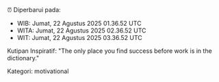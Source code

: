 ⏰ Diperbarui pada:
- WIB: Jumat, 22 Agustus 2025 01.36.52 UTC
- WITA: Jumat, 22 Agustus 2025 02.36.52 UTC
- WIT: Jumat, 22 Agustus 2025 03.36.52 UTC

Kutipan Inspiratif:
"The only place you find success before work is in the dictionary."


Kategori: motivational

